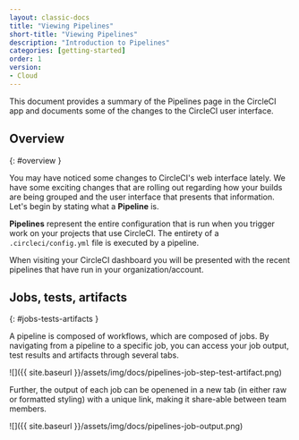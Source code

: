 ```yaml
---
layout: classic-docs
title: "Viewing Pipelines"
short-title: "Viewing Pipelines"
description: "Introduction to Pipelines"
categories: [getting-started]
order: 1
version:
- Cloud
---
```


This document provides a summary of the Pipelines page in the CircleCI app and
documents some of the changes to the CircleCI user interface.

## Overview
{: #overview }

You may have noticed some changes to CircleCI's web interface lately. We have
some exciting changes that are rolling out regarding how your builds are being
grouped and the user interface that presents that information. Let's begin by
stating what a **Pipeline** is.

**Pipelines** represent the entire configuration that is run when you trigger
work on your projects that use CircleCI. The entirety of a
`.circleci/config.yml` file is executed by a pipeline.

When visiting your CircleCI dashboard you will be presented with the recent pipelines that have run in your organization/account.

## Jobs, tests, artifacts
{: #jobs-tests-artifacts }

A pipeline is composed of workflows, which are composed of jobs. By navigating from a pipeline to a specific job, you can access your job output, test results and artifacts through several tabs.

![]({{ site.baseurl }}/assets/img/docs/pipelines-job-step-test-artifact.png)

Further, the output of each job can be openened in a new tab (in either raw or formatted styling) with a unique link, making it share-able between team members.

![]({{ site.baseurl }}/assets/img/docs/pipelines-job-output.png)
